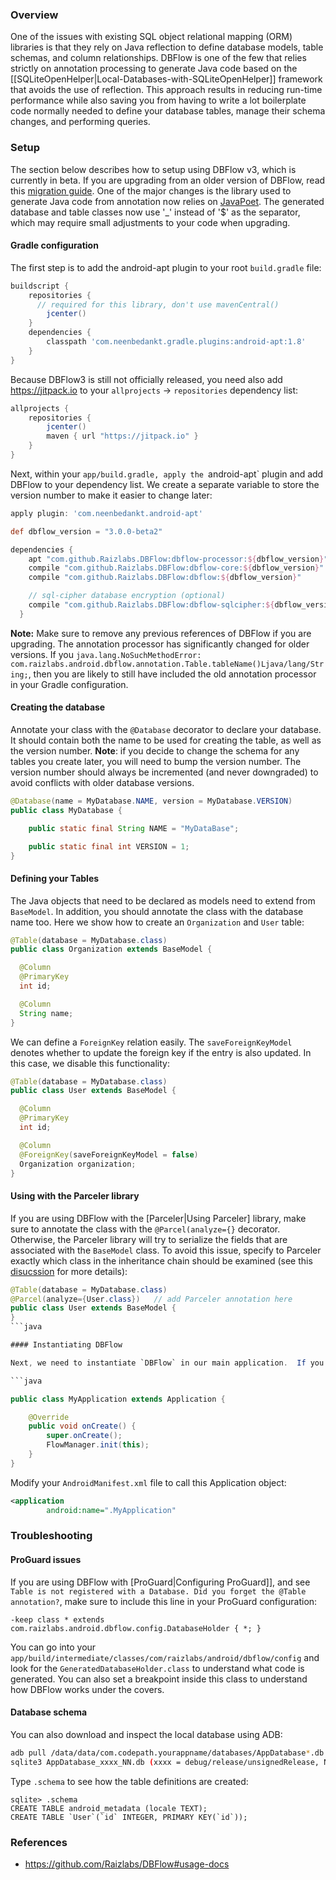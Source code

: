 ### Overview

One of the issues with existing SQL object relational mapping (ORM) libraries is that they rely on Java reflection to define database models, table schemas, and column relationships.   DBFlow is one of the few that relies strictly on annotation processing to generate Java code based on the [[SQLiteOpenHelper|Local-Databases-with-SQLiteOpenHelper]] framework that avoids the use of reflection.   This approach results in reducing run-time performance while also saving you from having to write a lot boilerplate code normally needed to define your database tables, manage their schema changes, and performing queries.

### Setup

The section below describes how to setup using DBFlow v3, which is currently in beta.  If you are upgrading from an older version of DBFlow, read this [migration guide](https://github.com/Raizlabs/DBFlow/blob/master/usage/Migration3Guide.md).  One of the major changes is the library used to generate Java code from annotation now relies on [JavaPoet](https://github.com/square/javapoet).  The generated database and table classes now use '_' instead of '$' as the separator, which may require small adjustments to your code when upgrading.

#### Gradle configuration

The first step is to add the android-apt plugin to your root `build.gradle` file:

```gradle
buildscript {
    repositories {
      // required for this library, don't use mavenCentral()
        jcenter()
    }
    dependencies {
        classpath 'com.neenbedankt.gradle.plugins:android-apt:1.8'
    }
}
```

Because DBFlow3 is still not officially released, you need also add https://jitpack.io to your `allprojects` -> `repositories` dependency list:

```java
allprojects {
    repositories {
        jcenter()
        maven { url "https://jitpack.io" }
    }
}
```

Next, within your `app/build.gradle, apply the `android-apt` plugin and add DBFlow to your dependency list.  We create a separate variable to store the version number to make it easier to change later:

```gradle
apply plugin: 'com.neenbedankt.android-apt'

def dbflow_version = "3.0.0-beta2"

dependencies {
    apt "com.github.Raizlabs.DBFlow:dbflow-processor:${dbflow_version}"
    compile "com.github.Raizlabs.DBFlow:dbflow-core:${dbflow_version}"
    compile "com.github.Raizlabs.DBFlow:dbflow:${dbflow_version}"

    // sql-cipher database encryption (optional)
    compile "com.github.Raizlabs.DBFlow:dbflow-sqlcipher:${dbflow_version}"
  }
```

**Note:** Make sure to remove any previous references of DBFlow if you are upgrading.  The annotation processor has significantly changed for older versions.  If you `java.lang.NoSuchMethodError: com.raizlabs.android.dbflow.annotation.Table.tableName()Ljava/lang/String;`, then you are likely to still have included the old annotation processor in your Gradle configuration.

#### Creating the database

Annotate your class with the `@Database` decorator to declare your database.  It should contain both the name to be used for creating the table, as well as the version number.  **Note**: if you decide to change the schema for any tables you create later, you will need to bump the version number.  The version number should always be incremented (and never downgraded) to avoid conflicts with older database versions.
 
```java
@Database(name = MyDatabase.NAME, version = MyDatabase.VERSION)
public class MyDatabase {

    public static final String NAME = "MyDataBase";

    public static final int VERSION = 1;
}
```

#### Defining your Tables

The Java objects that need to be declared as models need to extend from `BaseModel`.  In addition, you should annotate the class with the database name too.   Here we show how to create an `Organization` and `User` table:

```java
@Table(database = MyDatabase.class)
public class Organization extends BaseModel {

  @Column
  @PrimaryKey
  int id;

  @Column
  String name;
}
```

We can define a `ForeignKey` relation easily.  The `saveForeignKeyModel` denotes whether to update the foreign key if the entry is also updated.  In this case, we disable this functionality:

```java
@Table(database = MyDatabase.class)
public class User extends BaseModel {

  @Column
  @PrimaryKey
  int id;

  @Column
  @ForeignKey(saveForeignKeyModel = false)
  Organization organization;
}
```

#### Using with the Parceler library

If you are using DBFlow with the [Parceler|Using Parceler] library, make sure to annotate the class with the `@Parcel(analyze={}` decorator.  Otherwise, the Parceler library will try to serialize the fields that are associated with the `BaseModel` class.  To avoid this issue, specify to Parceler exactly which class in the inheritance chain should be examined (see this [disucssion](https://github.com/johncarl81/parceler/issues/73#issuecomment-167131080) for more details):

```java
@Table(database = MyDatabase.class)
@Parcel(analyze={User.class})   // add Parceler annotation here
public class User extends BaseModel {
}
```java

#### Instantiating DBFlow

Next, we need to instantiate `DBFlow` in our main application.  If you do not have an `Application` object, create one:

```java

public class MyApplication extends Application {

    @Override
    public void onCreate() {
        super.onCreate();
        FlowManager.init(this);
    }
}
```

Modify your `AndroidManifest.xml` file to call this Application object:

```xml
<application
        android:name=".MyApplication"
```

### Troubleshooting

#### ProGuard issues

If you are using DBFlow with [ProGuard|Configuring ProGuard]], and see `Table is not registered with a Database. Did you forget the @Table annotation?`, make sure to include this line in your ProGuard configuration:

```
-keep class * extends com.raizlabs.android.dbflow.config.DatabaseHolder { *; }
```

You can go into your `app/build/intermediate/classes/com/raizlabs/android/dbflow/config` and look for the `GeneratedDatabaseHolder.class` to understand what code is generated.  You can also set a breakpoint inside this class to understand how DBFlow works under the covers.

#### Database schema

You can also download and inspect the local database using ADB:

```bash
adb pull /data/data/com.codepath.yourappname/databases/AppDatabase*.db
sqlite3 AppDatabase_xxxx_NN.db (xxxx = debug/release/unsignedRelease, NN = version code)
```

Type `.schema` to see how the table definitions are created:

```
sqlite> .schema
CREATE TABLE android_metadata (locale TEXT);
CREATE TABLE `User`(`id` INTEGER, PRIMARY KEY(`id`));
```

### References

* <https://github.com/Raizlabs/DBFlow#usage-docs>